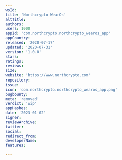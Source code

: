 ```yaml
---
wsId: 
title: 'Northcrypto WearOs'
altTitle: 
authors: 
users: 1000
appId: 'com.northcrypto.northcrypto_wearos_app'
appCountry: 
released: '2020-07-17'
updated: '2020-07-31'
version: '1.0.0'
stars: 
ratings: 
reviews: 
size: 
website: 'https://www.northcrypto.com'
repository: 
issue: 
icon: 'com.northcrypto.northcrypto_wearos_app.png'
bugbounty: 
meta: 'removed'
verdict: 'wip'
appHashes: 
date: '2023-01-02'
signer: 
reviewArchive: 
twitter: 
social: 
redirect_from: 
developerName: 
features: 

---
```


